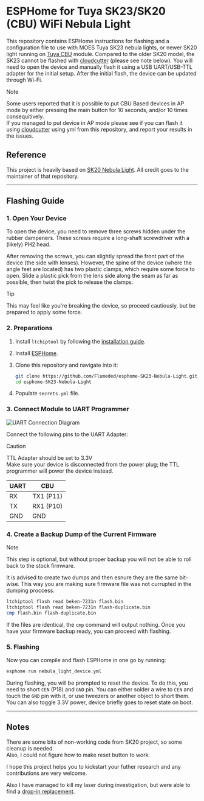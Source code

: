 # ESPHome for Tuya SK23/SK20 (CBU) WiFi Nebula Light

This repository contains ESPHome instructions for flashing and a configuration file to use with MOES Tuya SK23 nebula lights, or newer SK20 light running on [Tuya CBU](https://docs.libretiny.eu/boards/cbu) module. Compared to the older SK20 model, the SK23 cannot be flashed with [cloudcutter](https://docs.libretiny.eu/docs/flashing/tools/cloudcutter/) (please see note below). You will need to open the device and manually flash it using a USB UART/USB-TTL adapter for the initial setup. After the initial flash, the device can be updated through Wi-Fi.

> [!NOTE] 
> Some users reported that it is possible to put CBU Based devices in AP mode by either pressing the main button for 10 seconds, and/or 10 times consequitively.  
>If you managed to put device in AP mode please see if you can flash it using [cloudcutter](https://github.com/tuya-cloudcutter/tuya-cloudcutter) using yml from this repository, and report your results in the issues.

## Reference

This project is heavily based on [SK20 Nebula Light](https://github.com/M4GNV5/esphome-SK20-Nebula-Light). All credit goes to the maintainer of that repository.

---

## Flashing Guide

### 1. Open Your Device

To open the device, you need to remove three screws hidden under the rubber dampeners. These screws require a long-shaft screwdriver with a (likely) PH2 head.

After removing the screws, you can slightly spread the front part of the device (the side with lenses). However, the spine of the device (where the angle feet are located) has two plastic clamps, which require some force to open. Slide a plastic pick from the lens side along the seam as far as possible, then twist the pick to release the clamps.

> [!TIP] 
> This may feel like you're breaking the device, so proceed cautiously, but be prepared to apply some force.

### 2. Preparations

1. Install `ltchiptool` by following the [installation guide](https://docs.libretiny.eu/docs/flashing/tools/ltchiptool/#installation).
2. Install [ESPHome](https://esphome.io/guides/getting_started_command_line.html).
3. Clone this repository and navigate into it:
   
   ```bash
   git clone https://github.com/Flumeded/esphome-SK23-Nebula-Light.git
   cd esphome-SK23-Nebula-Light
   ```
4. Populate `secrets.yml` file.

### 3. Connect Module to UART Programmer

![UART Connection Diagram](https://docs.libretiny.eu/boards/cbu/cbu.svg)

Connect the following pins to the UART Adapter:

> [!CAUTION] 
> TTL Adapter should be set to 3.3V  
> Make sure your device is disconnected from the power plug; the TTL programmer will power the device instead.

| UART | CBU       |
|------|-----------|
| RX   | TX1 (P11) |
| TX   | RX1 (P10) |
| GND  | GND       |

### 4. Create a Backup Dump of the Current Firmware

> [!NOTE] 
> This step is optional, but without proper backup you will not be able to roll back to the stock firmware.

It is advised to create two dumps and then esnure they are the same bit-wise. 
This way you are making sure firmware file was not currupted in the dumping proccess.

```bash
ltchiptool flash read beken-7231n flash.bin
ltchiptool flash read beken-7231n flash-duplicate.bin
cmp flash.bin flash-duplicate.bin
```

If the files are identical, the `cmp` command will output nothing. Once you have your firmware backup ready, you can proceed with flashing.

### 5. Flashing

Now you can compile and flash ESPHome in one go by running:

```bash
esphome run nebula_light_device.yml
```

During flashing, you will be prompted to reset the device. To do this, you need to short `CEN` (P18) and `GND` pin. You can either solder a wire to `CEN` and touch the `GND` pin with it, or use tweezers or another object to short them. You can also toggle 3.3V power, device briefly goes to reset state on boot.

---


## Notes 

There are some bits of non-working code from SK20 project, so some cleanup is needed.  
Also, I could not figure how to make reset button to work.  

I hope this project helps you to kickstart your futher research and any contributions are very welcome.

Also I have managed to kill my laser during investigation, but were able to find a [drop-in replacement](https://aliexpress.com/i/1005002610306340.html).